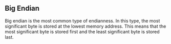## Big Endian
Big endian is the most common type of endianness. In this type, the most significant byte is stored at the lowest memory address. This means that the most significant byte is stored first and the least significant byte is stored last.

